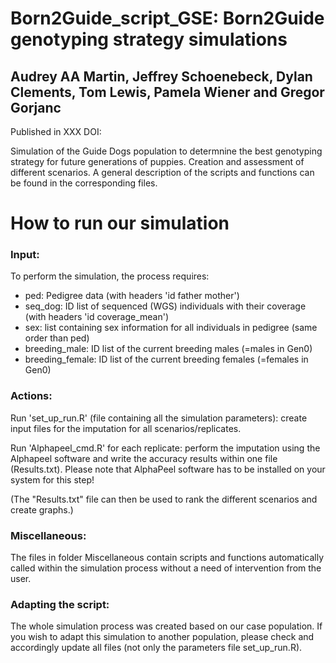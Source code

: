 # Born2Guide_script_GSE: Born2Guide genotyping strategy simulations
## Audrey AA Martin, Jeffrey Schoenebeck, Dylan Clements, Tom Lewis, Pamela Wiener and Gregor Gorjanc

Published in XXX DOI: 

Simulation of the Guide Dogs population to determnine the best genotyping strategy for future generations of puppies. Creation and assessment of different scenarios.
A general description of the scripts and functions can be found in the corresponding files. 

# How to run our simulation

### Input: 
To perform the simulation, the process requires: 
- ped: Pedigree data (with headers 'id father mother')
- seq_dog: ID list of sequenced (WGS) individuals with their coverage (with headers 'id coverage_mean')
- sex: list containing sex information for all individuals in pedigree (same order than ped)
- breeding_male: ID list of the current breeding males (=males in Gen0)
- breeding_female: ID list of the current breeding females (=females in Gen0)

### Actions: 
Run 'set_up_run.R' (file containing all the simulation parameters): create input files for the imputation for all scenarios/replicates.

Run 'Alphapeel_cmd.R' for each replicate: perform the imputation using the Alphapeel software and write the accuracy results within one file (Results.txt). 
  Please note that AlphaPeel software has to be installed on your system for this step!

(The "Results.txt" file can then be used to rank the different scenarios and create graphs.)

### Miscellaneous: 
The files in folder Miscellaneous contain scripts and functions automatically called within the simulation process without a need of intervention from the user. 

### Adapting the script:
The whole simulation process was created based on our case population. If you wish to adapt this simulation to another population, please check and accordingly update all files (not only the parameters file set_up_run.R). 
